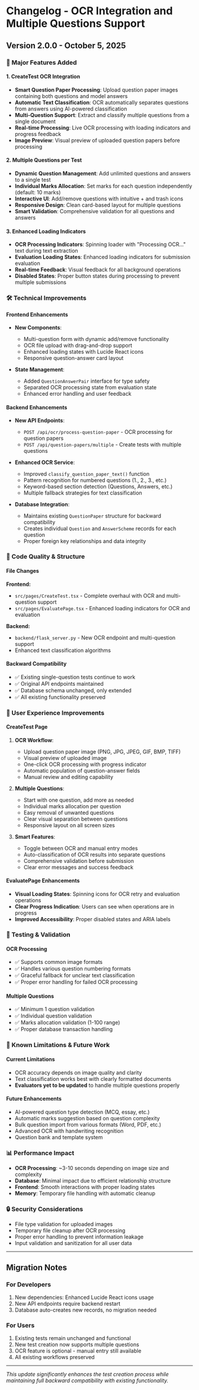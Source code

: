 # Changelog - OCR Integration and Multiple Questions Support

## Version 2.0.0 - October 5, 2025

### 🎯 Major Features Added

#### 1. **CreateTest OCR Integration**
- **Smart Question Paper Processing**: Upload question paper images containing both questions and model answers
- **Automatic Text Classification**: OCR automatically separates questions from answers using AI-powered classification
- **Multi-Question Support**: Extract and classify multiple questions from a single document
- **Real-time Processing**: Live OCR processing with loading indicators and progress feedback
- **Image Preview**: Visual preview of uploaded question papers before processing

#### 2. **Multiple Questions per Test**
- **Dynamic Question Management**: Add unlimited questions and answers to a single test
- **Individual Marks Allocation**: Set marks for each question independently (default: 10 marks)
- **Interactive UI**: Add/remove questions with intuitive + and trash icons
- **Responsive Design**: Clean card-based layout for multiple questions
- **Smart Validation**: Comprehensive validation for all questions and answers

#### 3. **Enhanced Loading Indicators**
- **OCR Processing Indicators**: Spinning loader with "Processing OCR..." text during text extraction
- **Evaluation Loading States**: Enhanced loading indicators for submission evaluation
- **Real-time Feedback**: Visual feedback for all background operations
- **Disabled States**: Proper button states during processing to prevent multiple submissions

### 🛠 Technical Improvements

#### Frontend Enhancements
- **New Components**:
  - Multi-question form with dynamic add/remove functionality
  - OCR file upload with drag-and-drop support
  - Enhanced loading states with Lucide React icons
  - Responsive question-answer card layout

- **State Management**:
  - Added `QuestionAnswerPair` interface for type safety
  - Separated OCR processing state from evaluation state
  - Enhanced error handling and user feedback

#### Backend Enhancements
- **New API Endpoints**:
  - `POST /api/ocr/process-question-paper` - OCR processing for question papers
  - `POST /api/question-papers/multiple` - Create tests with multiple questions

- **Enhanced OCR Service**:
  - Improved `classify_question_paper_text()` function
  - Pattern recognition for numbered questions (1., 2., 3., etc.)
  - Keyword-based section detection (Questions, Answers, etc.)
  - Multiple fallback strategies for text classification

- **Database Integration**:
  - Maintains existing `QuestionPaper` structure for backward compatibility
  - Creates individual `Question` and `AnswerScheme` records for each question
  - Proper foreign key relationships and data integrity

### 🔧 Code Quality & Structure

#### File Changes
**Frontend:**
- `src/pages/CreateTest.tsx` - Complete overhaul with OCR and multi-question support
- `src/pages/EvaluatePage.tsx` - Enhanced loading indicators for OCR and evaluation

**Backend:**
- `backend/flask_server.py` - New OCR endpoint and multi-question support
- Enhanced text classification algorithms

#### Backward Compatibility
- ✅ Existing single-question tests continue to work
- ✅ Original API endpoints maintained
- ✅ Database schema unchanged, only extended
- ✅ All existing functionality preserved

### 🎨 User Experience Improvements

#### CreateTest Page
1. **OCR Workflow**:
   - Upload question paper image (PNG, JPG, JPEG, GIF, BMP, TIFF)
   - Visual preview of uploaded image
   - One-click OCR processing with progress indicator
   - Automatic population of question-answer fields
   - Manual review and editing capability

2. **Multiple Questions**:
   - Start with one question, add more as needed
   - Individual marks allocation per question
   - Easy removal of unwanted questions
   - Clear visual separation between questions
   - Responsive layout on all screen sizes

3. **Smart Features**:
   - Toggle between OCR and manual entry modes
   - Auto-classification of OCR results into separate questions
   - Comprehensive validation before submission
   - Clear error messages and success feedback

#### EvaluatePage Enhancements
- **Visual Loading States**: Spinning icons for OCR retry and evaluation operations
- **Clear Progress Indication**: Users can see when operations are in progress
- **Improved Accessibility**: Proper disabled states and ARIA labels

### 🧪 Testing & Validation

#### OCR Processing
- ✅ Supports common image formats
- ✅ Handles various question numbering formats
- ✅ Graceful fallback for unclear text classification
- ✅ Proper error handling for failed OCR processing

#### Multiple Questions
- ✅ Minimum 1 question validation
- ✅ Individual question validation
- ✅ Marks allocation validation (1-100 range)
- ✅ Proper database transaction handling

### 🚧 Known Limitations & Future Work

#### Current Limitations
- OCR accuracy depends on image quality and clarity
- Text classification works best with clearly formatted documents
- **Evaluators yet to be updated** to handle multiple questions properly

#### Future Enhancements
- AI-powered question type detection (MCQ, essay, etc.)
- Automatic marks suggestion based on question complexity
- Bulk question import from various formats (Word, PDF, etc.)
- Advanced OCR with handwriting recognition
- Question bank and template system

### 📊 Performance Impact
- **OCR Processing**: ~3-10 seconds depending on image size and complexity
- **Database**: Minimal impact due to efficient relationship structure
- **Frontend**: Smooth interactions with proper loading states
- **Memory**: Temporary file handling with automatic cleanup

### 🔒 Security Considerations
- File type validation for uploaded images
- Temporary file cleanup after OCR processing
- Proper error handling to prevent information leakage
- Input validation and sanitization for all user data

---

## Migration Notes

### For Developers
1. New dependencies: Enhanced Lucide React icons usage
2. New API endpoints require backend restart
3. Database auto-creates new records, no migration needed

### For Users
1. Existing tests remain unchanged and functional
2. New test creation now supports multiple questions
3. OCR feature is optional - manual entry still available
4. All existing workflows preserved

---

*This update significantly enhances the test creation process while maintaining full backward compatibility with existing functionality.*